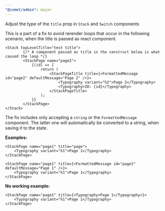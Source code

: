 ```yaml
---
"@comet/admin": major
---
```


Adjust the type of the `title` prop in `Stack` and `Switch` components

This is a part of a fix to avoid rerender loops that occur in the following scenario, when the title is passed as react component.

```tsx
<Stack topLevelTitle="test title">
        {/* A component passed as title in the construct below is what caused the loop */}
        <StackPage name="page2">
            {(id) => {
                return (
                    <StackPageTitle title={<FormattedMessage id="page2" defaultMessage="Page 2" />}>
                        <Typography variant="h2">Page 2</Typography>
                        <Typography>ID: {id}</Typography>
                    </StackPageTitle>
                );
            }}
        </StackPage>
</Stack>
```

The fix includes only accepting a `string` or the `FormattedMessage` component. The latter one will automatically be converted to a string, when saving it to the state.

**Examples:**
```tsx
<StackPage name="page1" title="page">
    <Typography variant="h1">Page 1</Typography>
</StackPage>
```
```tsx
<StackPage name="page1" title={<FormattedMessage id="page1" defaultMessage="Page 1" />}>
    <Typography variant="h1">Page 1</Typography>
</StackPage>
```

**No working example:**
```tsx
<StackPage name="page1" title={<Typography>Page 1</Typography>}>
    <Typography variant="h1">Page 1</Typography>
</StackPage>
```